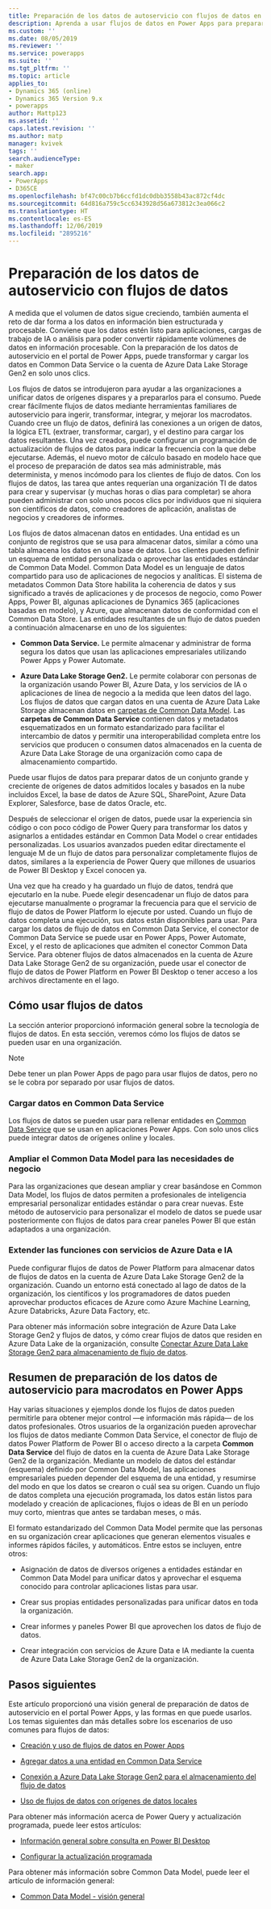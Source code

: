 ```yaml
---
title: Preparación de los datos de autoservicio con flujos de datos en Power Apps | MicrosoftDocs
description: Aprenda a usar flujos de datos en Power Apps para preparar los datos
ms.custom: ''
ms.date: 08/05/2019
ms.reviewer: ''
ms.service: powerapps
ms.suite: ''
ms.tgt_pltfrm: ''
ms.topic: article
applies_to:
- Dynamics 365 (online)
- Dynamics 365 Version 9.x
- powerapps
author: Mattp123
ms.assetid: ''
caps.latest.revision: ''
ms.author: matp
manager: kvivek
tags: ''
search.audienceType:
- maker
search.app:
- PowerApps
- D365CE
ms.openlocfilehash: bf47c00cb7b6ccfd1dc0dbb3558b43ac872cf4dc
ms.sourcegitcommit: 64d816a759c5cc6343928d56a673812c3ea066c2
ms.translationtype: HT
ms.contentlocale: es-ES
ms.lasthandoff: 12/06/2019
ms.locfileid: "2895216"
---
```

<!--note from editor: I think "dataflows" should be lowercase based on this entry in the Microsoft style guide (scroll down to find dataflows): https://styleguides.azurewebsites.net/Styleguide/Read?id=2696&topicid=42299 -->



# <a name="self-service-data-prep-with-dataflows"></a>Preparación de los datos de autoservicio con flujos de datos

A medida que el volumen de datos sigue creciendo, también aumenta el reto de dar forma a los datos en información bien estructurada y procesable. Conviene que los datos estén listo para aplicaciones, cargas de trabajo de IA o análisis para poder convertir rápidamente volúmenes de datos en información procesable. Con la preparación de los datos de autoservicio en el portal de Power Apps, puede transformar y cargar los datos en Common Data Service o la cuenta de Azure Data Lake Storage Gen2 en solo unos clics.

Los flujos de datos se introdujeron para ayudar a las organizaciones a unificar datos de orígenes dispares y a prepararlos para el consumo. Puede crear fácilmente flujos de datos mediante herramientas familiares de autoservicio para ingerir, transformar, integrar, y mejorar los macrodatos. Cuando cree un flujo de datos, definirá las conexiones a un origen de datos, la lógica ETL (extraer, transformar, cargar), y el destino para cargar los datos resultantes. Una vez creados, puede configurar un programación de actualización de flujos de datos para indicar la frecuencia con la que debe ejecutarse. Además, el nuevo motor de cálculo basado en modelo hace que el proceso de preparación de datos sea más administrable, más determinista, y menos incómodo para los clientes de flujo de datos. Con los flujos de datos, las tarea que antes requerían una organización TI de datos para crear y supervisar (y muchas horas o días para completar) se ahora pueden administrar con solo unos pocos clics por individuos que ni siquiera son científicos de datos, como creadores de aplicación, analistas de negocios y creadores de informes.


Los flujos de datos almacenan datos en entidades. Una entidad es un conjunto de registros que se usa para almacenar datos, similar a cómo una tabla almacena los datos en una base de datos. Los clientes pueden definir un esquema de entidad personalizada o aprovechar las entidades estándar de Common Data Model.
Common Data Model es un lenguaje de datos compartido para uso de aplicaciones de negocios y analíticas. El sistema de metadatos Common Data Store habilita la coherencia de datos y sus significado a través de aplicaciones y de procesos de negocio, como Power Apps, Power BI, algunas aplicaciones de Dynamics 365 (aplicaciones basadas en modelo), y Azure, que almacenan datos de conformidad con el Common Data Store. Las entidades resultantes de un flujo de datos pueden a continuación almacenarse en uno de los siguientes:

-   **Common Data Service.** Le permite almacenar y administrar de forma segura los datos que usan las aplicaciones empresariales utilizando Power Apps y Power Automate.

-   **Azure Data Lake Storage Gen2.** Le permite colaborar con personas de la organización usando Power BI, Azure Data, y los servicios de IA o aplicaciones de línea de negocio a la medida que leen datos del lago. Los flujos de datos que cargan datos en una cuenta de Azure Data Lake Storage almacenan datos en [carpetas de Common Data Model](https://go.microsoft.com/fwlink/?linkid=2045304). Las **carpetas de Common Data Service** contienen datos y metadatos esquematizados en un formato estandarizado para facilitar el intercambio de datos y permitir una interoperabilidad completa entre los servicios que producen o consumen datos almacenados en la cuenta de Azure Data Lake Storage de una organización como capa de almacenamiento compartido.

Puede usar flujos de datos para preparar datos de un conjunto grande y creciente de orígenes de datos admitidos locales y basados en la nube incluidos Excel, la base de datos de Azure SQL, SharePoint, Azure Data Explorer, Salesforce, base de datos Oracle, etc.

Después de seleccionar el origen de datos, puede usar la experiencia sin código o con poco código de Power Query para transformar los datos y asignarlos a entidades estándar en Common Data Model o crear entidades personalizadas. Los usuarios avanzados pueden editar directamente el lenguaje M de un flujo de datos para personalizar completamente flujos de datos, similares a la experiencia de Power Query que millones de usuarios de Power BI Desktop y Excel conocen ya.

Una vez que ha creado y ha guardado un flujo de datos, tendrá que ejecutarlo en la nube.
Puede elegir desencadenar un flujo de datos para ejecutarse manualmente o programar la frecuencia para que el servicio de flujo de datos de Power Platform lo ejecute por usted. Cuando un flujo de datos completa una ejecución, sus datos están disponibles para usar. Para cargar los datos de flujo de datos en Common Data Service, el conector de Common Data Service se puede usar en Power Apps, Power Automate, Excel, y el resto de aplicaciones que admiten el conector Common Data Service. Para obtener flujos de datos almacenados en la cuenta de Azure Data Lake Storage Gen2 de su organización, puede usar el conector de flujo de datos de Power Platform en Power BI Desktop o tener acceso a los archivos directamente en el lago.

## <a name="how-to-use-dataflows"></a>Cómo usar flujos de datos
La sección anterior proporcionó información general sobre la tecnología de flujos de datos. En esta sección, veremos cómo los flujos de datos se pueden usar en una organización.

> [!NOTE]
> Debe tener un plan Power Apps de pago para usar flujos de datos, pero no se le cobra por separado por usar flujos de datos. 

### <a name="load-data-to-common-data-service"></a>Cargar datos en Common Data Service
Los flujos de datos se pueden usar para rellenar entidades en [Common Data Service](https://docs.microsoft.com/powerapps/maker/common-data-service/data-platform-intro) que se usan en aplicaciones Power Apps. Con solo unos clics puede integrar datos de orígenes online y locales.

<!--from editor: In the last sentence above, should it change to "...on-premises data sources." ? -->


### <a name="extend-the-common-data-model-for-your-business-needs"></a>Ampliar el Common Data Model para las necesidades de negocio
Para las organizaciones que desean ampliar y crear basándose en Common Data Model, los flujos de datos permiten a profesionales de inteligencia empresarial personalizar entidades estándar o para crear nuevas. Este método de autoservicio para personalizar el modelo de datos se puede usar posteriormente con flujos de datos para crear paneles Power BI que están adaptados a una organización.

### <a name="extend-your-capabilities-with-azure-data-and-ai-services"></a>Extender las funciones con servicios de Azure Data e IA
Puede configurar flujos de datos de Power Platform para almacenar datos de flujos de datos en la cuenta de Azure Data Lake Storage Gen2 de la organización. Cuando un entorno está conectado al lago de datos de la organización, los científicos y los programadores de datos pueden aprovechar productos eficaces de Azure como Azure Machine Learning, Azure Databricks, Azure Data Factory, etc.

Para obtener más información sobre integración de Azure Data Lake Storage Gen2 y flujos de datos, y cómo crear flujos de datos que residen en Azure Data Lake de la organización, consulte [Conectar Azure Data Lake Storage Gen2 para almacenamiento de flujo de datos](connect-azure-data-lake-storage-for-dataflow.md).

## <a name="summary-of-self-service-data-prep-for-big-data-in-power-apps"></a>Resumen de preparación de los datos de autoservicio para macrodatos en Power Apps
Hay varias situaciones y ejemplos donde los flujos de datos pueden permitirle para obtener mejor control —e información más rápida— de los datos profesionales. Otros usuarios de la organización pueden aprovechar los flujos de datos mediante Common Data Service, el conector de flujo de datos Power Platform de Power BI o acceso directo a la carpeta **Common Data Service** del flujo de datos en la cuenta de Azure Data Lake Storage Gen2 de la organización. Mediante un modelo de datos del estándar (esquema) definido por Common Data Model, las aplicaciones empresariales pueden depender del esquema de una entidad, y resumirse del modo en que los datos se crearon o cuál sea su origen. Cuando un flujo de datos completa una ejecución programada, los datos están listos para modelado y creación de aplicaciones, flujos o ideas de BI en un período muy corto, mientras que antes se tardaban meses, o más.

El formato estandarizado del Common Data Model permite que las personas en su organización crear aplicaciones que generan elementos visuales e informes rápidos fáciles, y automáticos. Entre estos se incluyen, entre otros:

-   Asignación de datos de diversos orígenes a entidades estándar en Common Data Model para unificar datos y aprovechar el esquema conocido para controlar aplicaciones listas para usar.

-   Crear sus propias entidades personalizadas para unificar datos en toda la organización.

-   Crear informes y paneles Power BI que aprovechen los datos de flujo de datos.

-   Crear integración con servicios de Azure Data e IA mediante la cuenta de Azure Data Lake Storage Gen2 de la organización.

## <a name="next-steps"></a>Pasos siguientes

Este artículo proporcionó una visión general de preparación de datos de autoservicio en el portal Power Apps, y las formas en que puede usarlos. Los temas siguientes dan más detalles sobre los escenarios de uso comunes para flujos de datos:

-   [Creación y uso de flujos de datos en Power Apps](https://go.microsoft.com/fwlink/?linkid=2100076)

-   [Agregar datos a una entidad en Common Data Service](https://go.microsoft.com/fwlink/?linkid=2100075)

-   [Conexión a Azure Data Lake Storage Gen2 para el almacenamiento del flujo de datos](https://go.microsoft.com/fwlink/?linkid=2099973)

-   [Uso de flujos de datos con orígenes de datos locales](https://go.microsoft.com/fwlink/?linkid=2100077)

Para obtener más información acerca de Power Query y actualización programada, puede leer estos artículos:

-   [Información general sobre consulta en Power BI Desktop](/power-bi/desktop-query-overview)

-   [Configurar la actualización programada](/power-bi/refresh-scheduled-refresh)

Para obtener más información sobre Common Data Model, puede leer el artículo de información general:

-   [Common Data Model - visión general](/powerapps/common-data-model/overview)

